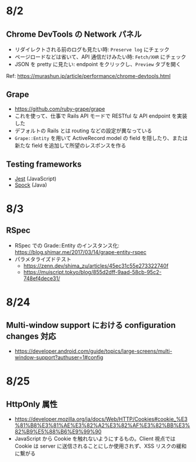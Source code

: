 # 8/2

## Chrome DevTools の Network パネル

- リダイレクトされる前のログも見たい時: `Preserve log` にチェック
- ページロードなどは省いて、API 通信だけみたい時: `Fetch/XHR` にチェック
- JSON を pretty に見たい: endpoint をクリックし、`Preview` タブを開く

Ref: https://murashun.jp/article/performance/chrome-devtools.html

## Grape

- https://github.com/ruby-grape/grape
- これを使って、仕事で Rails API モードで RESTful な API endpoint を実装した
- デフォルトの Rails とは routing などの設定が異なっている
- `Grape::Entity` を用いて ActiveRecord model の field を隠したり、または新たな field を追加して所望のレスポンスを作る

## Testing frameworks

- [Jest](https://jestjs.io/) (JavaScript)
- [Spock](https://spockframework.org/) (Java)

# 8/3

## RSpec

- RSpec での Grade::Entity のインスタンス化: https://blog.shimar.me/2017/03/14/grape-entity-rspec
- パラメタライズドテスト
  - https://zenn.dev/shima_zu/articles/45ec31c55e273322740f
  - https://muiscript.tokyo/blog/855d2dff-9aad-58cb-95c2-748ef4dece31/

# 8/24
## Multi-window support における configuration changes 対応
- https://developer.android.com/guide/topics/large-screens/multi-window-support?authuser=1#config

# 8/25
## HttpOnly 属性
- https://developer.mozilla.org/ja/docs/Web/HTTP/Cookies#cookie_%E3%81%B8%E3%81%AE%E3%82%A2%E3%82%AF%E3%82%BB%E3%82%B9%E5%88%B6%E9%99%90
- JavaScript から Cookie を触れないようにするもの。Client 視点では Cookie は server に送信されることにしか使用されず、XSS リスクの緩和に繋がる